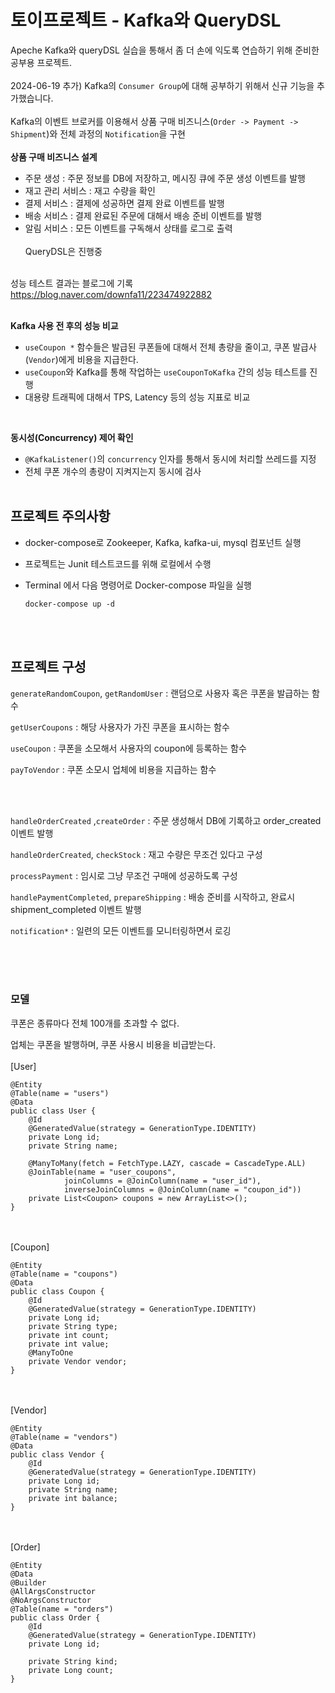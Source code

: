 # 토이프로젝트 - Kafka와 QueryDSL
Apeche Kafka와 queryDSL 실습을 통해서 좀 더 손에 익도록 연습하기 위해 준비한 공부용 프로젝트. </br></br>
2024-06-19 추가) Kafka의 `Consumer Group`에 대해 공부하기 위해서 신규 기능을 추가했습니다.</br></br>
Kafka의 이벤트 브로커를 이용해서 상품 구매 비즈니스(`Order -> Payment -> Shipment`)와 전체 과정의 `Notification`을 구현 
</br></br>
**상품 구매 비즈니스 설계**

- 주문 생성 : 주문 정보를 DB에 저장하고, 메시징 큐에 주문 생성 이벤트를 발행
- 재고 관리 서비스 : 재고 수량을 확인
- 결제 서비스 : 결제에 성공하면 결제 완료 이벤트를 발행
- 배송 서비스 : 결제 완료된 주문에 대해서 배송 준비 이벤트를 발행
- 알림 서비스 : 모든 이벤트를 구독해서 상태를 로그로 출력
  </br></br>
QueryDSL은 진행중
</br></br>

성능 테스트 결과는 블로그에 기록  </br>
https://blog.naver.com/downfa11/223474922882 
</br></br>

**Kafka 사용 전 후의 성능 비교**
- `useCoupon *` 함수들은 발급된 쿠폰들에 대해서 전체 총량을 줄이고, 쿠폰 발급사(`Vendor`)에게 비용을 지급한다.
- `useCoupon`와 Kafka를 통해 작업하는 `useCouponToKafka` 간의 성능 테스트를 진행
- 대용량 트래픽에 대해서 TPS, Latency 등의 성능 지표로 비교  
</br>

**동시성(Concurrency) 제어 확인**
- `@KafkaListener()`의 `concurrency` 인자를 통해서 동시에 처리할 쓰레드를 지정
- 전체 쿠폰 개수의 총량이 지켜지는지 동시에 검사
  </br></br>


## 프로젝트 주의사항
- docker-compose로 Zookeeper, Kafka, kafka-ui, mysql 컴포넌트 실행  

- 프로젝트는 Junit 테스트코드를 위해 로컬에서 수행  
  
- Terminal 에서 다음 명령어로 Docker-compose 파일을 실행  
  ```
  docker-compose up -d
  ```

  </br></br>
  
## 프로젝트 구성

`generateRandomCoupon`, `getRandomUser` : 랜덤으로 사용자 혹은 쿠폰을 발급하는 함수

`getUserCoupons` : 해당 사용자가 가진 쿠폰을 표시하는 함수

`useCoupon` : 쿠폰을 소모해서 사용자의 coupon에 등록하는 함수

`payToVendor` : 쿠폰 소모시 업체에 비용을 지급하는 함수  

</br></br>


`handleOrderCreated` ,`createOrder` : 주문 생성해서 DB에 기록하고 order_created 이벤트 발행

`handleOrderCreated`, `checkStock` : 재고 수량은 무조건 있다고 구성

`processPayment` : 임시로 그냥 무조건 구매에 성공하도록 구성

`handlePaymentCompleted`, `prepareShipping` : 배송 준비를 시작하고, 완료시 shipment_completed 이벤트 발행

`notification*` : 일련의 모든 이벤트를 모니터링하면서 로깅



</br></br></br>
### 모델

쿠폰은 종류마다 전체 100개를 초과할 수 없다.

업체는 쿠폰을 발행하며, 쿠폰 사용시 비용을 비급받는다.
</br></br>
[User]  
```
@Entity
@Table(name = "users")
@Data
public class User {
    @Id
    @GeneratedValue(strategy = GenerationType.IDENTITY)
    private Long id;
    private String name;

    @ManyToMany(fetch = FetchType.LAZY, cascade = CascadeType.ALL)
    @JoinTable(name = "user_coupons",
            joinColumns = @JoinColumn(name = "user_id"),
            inverseJoinColumns = @JoinColumn(name = "coupon_id"))
    private List<Coupon> coupons = new ArrayList<>();
}
```    
</br></br>
[Coupon]
```
@Entity
@Table(name = "coupons")
@Data
public class Coupon {
    @Id
    @GeneratedValue(strategy = GenerationType.IDENTITY)
    private Long id;
    private String type;
    private int count;
    private int value;
    @ManyToOne
    private Vendor vendor;
}
``` 
</br></br>
[Vendor]
``` 
@Entity
@Table(name = "vendors")
@Data
public class Vendor {
    @Id
    @GeneratedValue(strategy = GenerationType.IDENTITY)
    private Long id;
    private String name;
    private int balance;
}
```

</br></br>
[Order]
```
@Entity
@Data
@Builder
@AllArgsConstructor
@NoArgsConstructor
@Table(name = "orders")
public class Order {
    @Id
    @GeneratedValue(strategy = GenerationType.IDENTITY)
    private Long id;

    private String kind;
    private Long count;
}
```